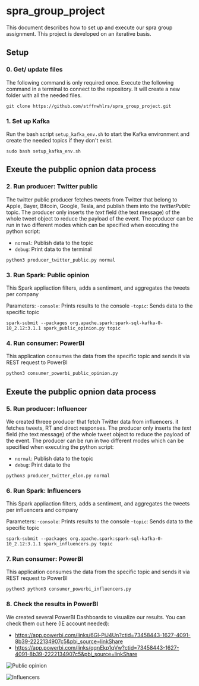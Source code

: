 # spra_group_project

This document describes how to set up and execute our spra group assignment. This project is developed on an iterative basis.







## Setup

### 0. Get/ update files
The following command is only required once. Execute the following command in a terminal to connect to the repository. It will create a new folder with all the needed files.
```shell
git clone https://github.com/stffnwhlrs/spra_group_project.git
```

### 1. Set up Kafka
Run the bash script `setup_kafka_env.sh` to start the Kafka environment and create the needed topics if they don't exist.
```shell
sudo bash setup_kafka_env.sh
```
## Exeute the pubplic opnion data process

### 2. Run producer: Twitter public
The twitter public producer fetches tweets from Twitter that belong to Apple, Bayer, Bitcoin, Google, Tesla, and publish them into the *twitterPublic* topic. The producer only inserts the *text* field (the text message) of the whole tweet object to reduce the payload of the event. The producer can be run in two different modes which can be specified when executing the python script:
- `normal`: Publish data to the topic
- `debug`: Print data to the terminal

```shell
python3 producer_twitter_public.py normal
```

### 3. Run Spark: Public opinion
This Spark appliaction filters, adds a sentiment, and aggregates the tweets per company

Parameters:
-`console`: Prints results to the console
-`topic`: Sends data to the specific topic

```shell
spark-submit --packages org.apache.spark:spark-sql-kafka-0-10_2.12:3.1.1 spark_public_opinion.py topic
```

### 4. Run consumer: PowerBI 
This application consumes the data from the specific topic and sends it via REST request to PowerBI

```shell
python3 consumer_powerbi_public_opinion.py
```

## Exeute the pubplic opnion data process

### 5. Run producer: Influencer
We created threee producer that fetch Twitter data from influencers. it fetches tweets, RT and direct responses. The producer only inserts the *text* field (the text message) of the whole tweet object to reduce the payload of the event. The producer can be run in two different modes which can be specified when executing the python script:
- `normal`: Publish data to the topic
- `debug`: Print data to the 

```shell
python3 producer_twitter_elon.py normal
```

### 6. Run Spark: Influencers
This Spark appliaction filters, adds a sentiment, and aggregates the tweets per influencers and company

Parameters:
-`console`: Prints results to the console
-`topic`: Sends data to the specific topic

```shell
spark-submit --packages org.apache.spark:spark-sql-kafka-0-10_2.12:3.1.1 spark_influencers.py topic
```

### 7. Run consumer: PowerBI 
This application consumes the data from the specific topic and sends it via REST request to PowerBI

```shell
python3 python3 consumer_powerbi_influencers.py
```

### 8. Check the results in PowerBI
We created several PowerBI Dashboards to visualize our results. You can check them out here (IE account needed):
- https://app.powerbi.com/links/6Gl-PiJ4Un?ctid=73458443-1627-4091-8b39-2222134907c5&pbi_source=linkShare
- https://app.powerbi.com/links/qqnEkp1qVw?ctid=73458443-1627-4091-8b39-2222134907c5&pbi_source=linkShare

![Public opinion](https://github.com/stffnwhlrs/spra_group_project/blob/main/public_opinion.png)

![Influencers](https://github.com/stffnwhlrs/spra_group_project/blob/main/influencers.png)
